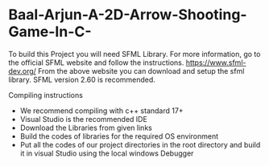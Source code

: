 # Baal-Arjun-A-2D-Arrow-Shooting-Game-In-C-

To build this Project you will need SFML Library. For more information, go to the official SFML website and follow the instructions.
https://www.sfml-dev.org/
From the above website you can download and setup the sfml library. SFML version 2.60 is recommended.

Compiling instructions
- We recommend compiling with c++ standard 17+
- Visual Studio is the recommended IDE
- Download the Libraries from given links
- Build the codes of libraries for the required OS environment
- Put all the codes of our project directories in the root directory and build it in visual Studio using the local windows Debugger